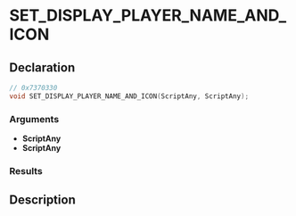 # SET_DISPLAY_PLAYER_NAME_AND_ICON

## Declaration
```cpp
// 0x7370330
void SET_DISPLAY_PLAYER_NAME_AND_ICON(ScriptAny, ScriptAny);
```

### Arguments
- **ScriptAny**
- **ScriptAny**

### Results

## Description
